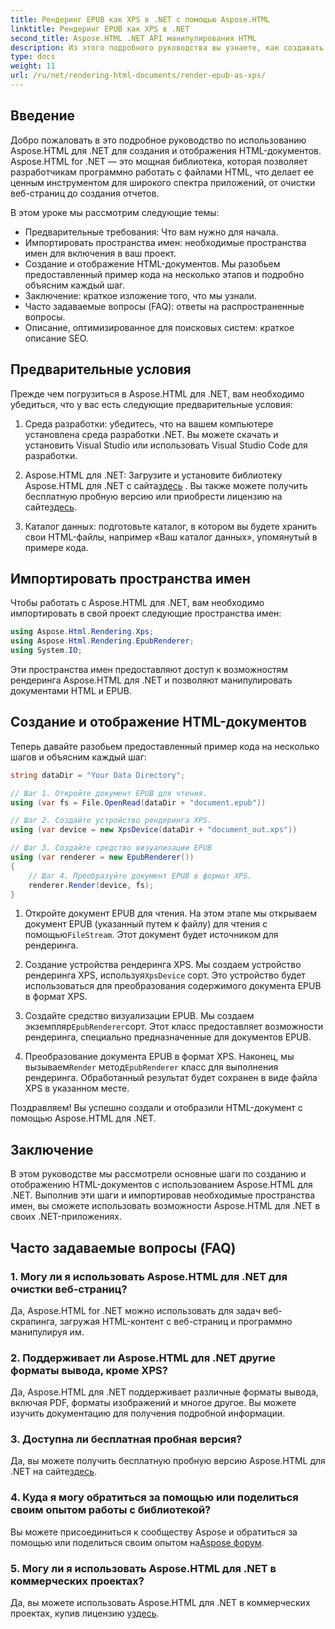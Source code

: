 ```yaml
---
title: Рендеринг EPUB как XPS в .NET с помощью Aspose.HTML
linktitle: Рендеринг EPUB как XPS в .NET
second_title: Aspose.HTML .NET API манипулирования HTML
description: Из этого подробного руководства вы узнаете, как создавать и отображать HTML-документы с помощью Aspose.HTML для .NET. Погрузитесь в мир манипуляций с HTML, парсинга веб-страниц и многого другого.
type: docs
weight: 11
url: /ru/net/rendering-html-documents/render-epub-as-xps/
---
```


## Введение

Добро пожаловать в это подробное руководство по использованию Aspose.HTML для .NET для создания и отображения HTML-документов. Aspose.HTML for .NET — это мощная библиотека, которая позволяет разработчикам программно работать с файлами HTML, что делает ее ценным инструментом для широкого спектра приложений, от очистки веб-страниц до создания отчетов.

В этом уроке мы рассмотрим следующие темы:
- Предварительные требования: Что вам нужно для начала.
- Импортировать пространства имен: необходимые пространства имен для включения в ваш проект.
- Создание и отображение HTML-документов. Мы разобьем предоставленный пример кода на несколько этапов и подробно объясним каждый шаг.
- Заключение: краткое изложение того, что мы узнали.
- Часто задаваемые вопросы (FAQ): ответы на распространенные вопросы.
- Описание, оптимизированное для поисковых систем: краткое описание SEO.

## Предварительные условия

Прежде чем погрузиться в Aspose.HTML для .NET, вам необходимо убедиться, что у вас есть следующие предварительные условия:

1. Среда разработки: убедитесь, что на вашем компьютере установлена среда разработки .NET. Вы можете скачать и установить Visual Studio или использовать Visual Studio Code для разработки.

2.  Aspose.HTML для .NET: Загрузите и установите библиотеку Aspose.HTML для .NET с сайта[здесь](https://releases.aspose.com/html/net/) . Вы также можете получить бесплатную пробную версию или приобрести лицензию на сайте[здесь](https://purchase.aspose.com/buy).

3. Каталог данных: подготовьте каталог, в котором вы будете хранить свои HTML-файлы, например «Ваш каталог данных», упомянутый в примере кода.

## Импортировать пространства имен

Чтобы работать с Aspose.HTML для .NET, вам необходимо импортировать в свой проект следующие пространства имен:

```csharp
using Aspose.Html.Rendering.Xps;
using Aspose.Html.Rendering.EpubRenderer;
using System.IO;
```

Эти пространства имен предоставляют доступ к возможностям рендеринга Aspose.HTML для .NET и позволяют манипулировать документами HTML и EPUB.

## Создание и отображение HTML-документов

Теперь давайте разобьем предоставленный пример кода на несколько шагов и объясним каждый шаг:

```csharp
string dataDir = "Your Data Directory";

// Шаг 1. Откройте документ EPUB для чтения.
using (var fs = File.OpenRead(dataDir + "document.epub"))

// Шаг 2. Создайте устройство рендеринга XPS.
using (var device = new XpsDevice(dataDir + "document_out.xps"))

// Шаг 3. Создайте средство визуализации EPUB
using (var renderer = new EpubRenderer())
{
    // Шаг 4. Преобразуйте документ EPUB в формат XPS.
    renderer.Render(device, fs);
}
```

1.  Откройте документ EPUB для чтения. На этом этапе мы открываем документ EPUB (указанный путем к файлу) для чтения с помощью`FileStream`. Этот документ будет источником для рендеринга.

2.  Создание устройства рендеринга XPS. Мы создаем устройство рендеринга XPS, используя`XpsDevice` сорт. Это устройство будет использоваться для преобразования содержимого документа EPUB в формат XPS.

3.  Создайте средство визуализации EPUB. Мы создаем экземпляр`EpubRenderer`сорт. Этот класс предоставляет возможности рендеринга, специально предназначенные для документов EPUB.

4.  Преобразование документа EPUB в формат XPS. Наконец, мы вызываем`Render` метод`EpubRenderer` класс для выполнения рендеринга. Обработанный результат будет сохранен в виде файла XPS в указанном месте.

Поздравляем! Вы успешно создали и отобразили HTML-документ с помощью Aspose.HTML для .NET.

## Заключение

В этом руководстве мы рассмотрели основные шаги по созданию и отображению HTML-документов с использованием Aspose.HTML для .NET. Выполнив эти шаги и импортировав необходимые пространства имен, вы сможете использовать возможности Aspose.HTML для .NET в своих .NET-приложениях.

## Часто задаваемые вопросы (FAQ)

### 1. Могу ли я использовать Aspose.HTML для .NET для очистки веб-страниц?

Да, Aspose.HTML for .NET можно использовать для задач веб-скрапинга, загружая HTML-контент с веб-страниц и программно манипулируя им.

### 2. Поддерживает ли Aspose.HTML для .NET другие форматы вывода, кроме XPS?

Да, Aspose.HTML для .NET поддерживает различные форматы вывода, включая PDF, форматы изображений и многое другое. Вы можете изучить документацию для получения подробной информации.

### 3. Доступна ли бесплатная пробная версия?

 Да, вы можете получить бесплатную пробную версию Aspose.HTML для .NET на сайте[здесь](https://releases.aspose.com/).

### 4. Куда я могу обратиться за помощью или поделиться своим опытом работы с библиотекой?

 Вы можете присоединиться к сообществу Aspose и обратиться за помощью или поделиться своим опытом на[Aspose форум](https://forum.aspose.com/).

### 5. Могу ли я использовать Aspose.HTML для .NET в коммерческих проектах?

 Да, вы можете использовать Aspose.HTML для .NET в коммерческих проектах, купив лицензию у[здесь](https://purchase.aspose.com/buy).

